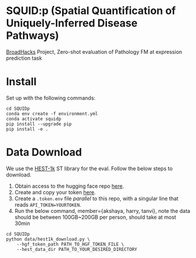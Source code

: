# SQUID:p (Spatial Quantification of Uniquely-Inferred Disease Pathways)
[BroadHacks](https://sites.google.com/broadinstitute.org/coderats/broadhacks/broadhacks-2025) Project, Zero-shot evaluation of Pathology FM at expression prediction task

# Install
Set up with the following commands:
```
cd SQUIDp
conda env create -f environment.yml
conda activate squidp
pip install --upgrade pip
pip install -e .
```

# Data Download
We use the [HEST-1k](https://github.com/mahmoodlab/HEST) ST library for the eval. Follow the below steps to download.
1. Obtain access to the hugging face repo [here](https://huggingface.co/datasets/MahmoodLab/hest).
2. Create and copy your token [here](https://huggingface.co/settings/tokens).
3. Create a `.token.env` file *parallel* to this repo, with a singular line that reads `API_TOKEN=YOURTOKEN`.
4. Run the below command, member={akshaya, harry, tanvi}, note the data should be between 100GB~200GB per person, should take at most 30min
```
cd SQUIDp
python data/hest1k_download.py \
    --hgf_token_path PATH_TO_HGF_TOKEN_FILE \
    --hest_data_dir PATH_TO_YOUR_DESIRED_DIRECTORY
```
